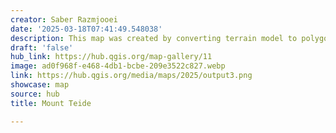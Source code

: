 ```yaml
---
creator: Saber Razmjooei
date: '2025-03-18T07:41:49.548038'
description: This map was created by converting terrain model to polygon contours.
draft: 'false'
hub_link: https://hub.qgis.org/map-gallery/11
image: ad0f968f-e468-4db1-bcbe-209e3522c827.webp
link: https://hub.qgis.org/media/maps/2025/output3.png
showcase: map
source: hub
title: Mount Teide

---
```

